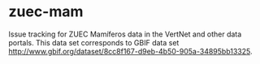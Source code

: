 # zuec-mam
Issue tracking for ZUEC Mamíferos data in the VertNet and other data portals. This data set corresponds to GBIF data set http://www.gbif.org/dataset/8cc8f167-d9eb-4b50-905a-34895bb13325.
